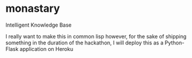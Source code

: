 # monastary
Intelligent Knowledge Base

I really want to make this in common lisp however, for the sake of shipping something in the duration of the hackathon, I will deploy this as a Python-Flask application on Heroku
